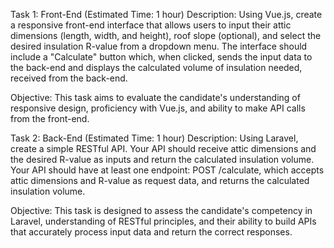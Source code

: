Task 1: Front-End (Estimated Time: 1 hour)
Description: Using Vue.js, create a responsive front-end interface that allows users to input their attic dimensions (length, width, and height), roof slope (optional), and select the desired insulation R-value from a dropdown menu. The interface should include a "Calculate" button which, when clicked, sends the input data to the back-end and displays the calculated volume of insulation needed, received from the back-end.

Objective: This task aims to evaluate the candidate's understanding of responsive design, proficiency with Vue.js, and ability to make API calls from the front-end.

Task 2: Back-End (Estimated Time: 1 hour)
Description: Using Laravel, create a simple RESTful API. Your API should receive attic dimensions and the desired R-value as inputs and return the calculated insulation volume. Your API should have at least one endpoint: POST /calculate, which accepts attic dimensions and R-value as request data, and returns the calculated insulation volume.

Objective: This task is designed to assess the candidate's competency in Laravel, understanding of RESTful principles, and their ability to build APIs that accurately process input data and return the correct responses.
